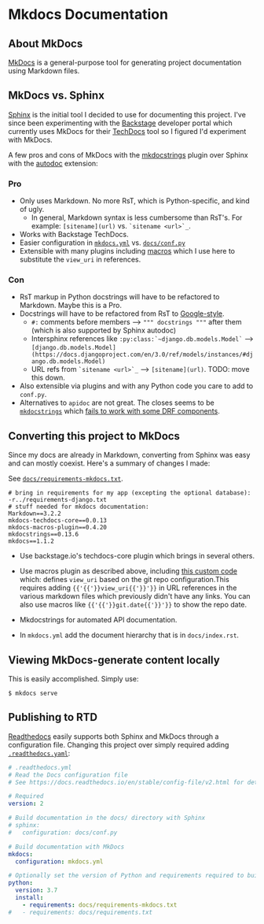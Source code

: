 # Mkdocs Documentation

## About MkDocs

[MkDocs](https://mkdocs.readthedocs.io) is a general-purpose tool for generating
project documentation using Markdown files. 

## MkDocs vs. Sphinx

[Sphinx](sphinx.md) is the initial tool I decided to use for documenting this project.
I've since been experimenting with the [Backstage](backstage.md) developer portal
which currently uses MkDocs for their [TechDocs](https://backstage.io/docs/features/techdocs/techdocs-overview)
tool so I figured I'd experiment with MkDocs.

A few pros and cons of MkDocs with the [mkdocstrings](https://pawamoy.github.io/mkdocstrings) plugin over Sphinx
with the [autodoc](https://www.sphinx-doc.org/en/master/usage/extensions/autodoc.html) extension:

### Pro

* Only uses Markdown. No more RsT, which is Python-specific, and kind of ugly.
    * In general, Markdown syntax is less cumbersome than RsT's. For example: `[sitename](url)` vs.
    `` `sitename <url>`_ ``.
* Works with Backstage TechDocs.
* Easier configuration in [`mkdocs.yml`]({{view_uri}}/mkdocs.yml)
  vs. [`docs/conf.py`]({{view_uri}}/docs/conf.py) 
* Extensible with many plugins including [macros](https://mkdocs-macros-plugin.readthedocs.io)
  which I use here to substitute the `view_uri` in references.

### Con

* RsT markup in Python docstrings will have to be refactored to Markdown. Maybe this is a Pro.
* Docstrings will have to be refactored from RsT to [Google-style](https://google.github.io/styleguide/pyguide.html#381-docstrings).
    * `#:` comments before members --> `""" docstrings """` after them (which is also supported by Sphinx autodoc)
    * Intersphinx references like `` :py:class:`~django.db.models.Model` `` --> 
    `[django.db.models.Model](https://docs.djangoproject.com/en/3.0/ref/models/instances/#django.db.models.Model)`
    * URL refs from `` `sitename <url>`_ `` -->  `[sitename](url)`. TODO: move this down.
* Also extensible via plugins and with any Python code you care to add to `conf.py`.
* Alternatives to `apidoc` are not great. The closes seems to be 
  [`mkdocstrings`](https://pawamoy.github.io/mkdocstrings) which
  [fails to work with some DRF components](https://github.com/pawamoy/mkdocstrings/issues/141).

## Converting this project to MkDocs

Since my docs are already in Markdown, converting from Sphinx was easy and can mostly coexist.
Here's a summary of changes I made:

See [`docs/requirements-mkdocs.txt`]({{view_uri}}/docs/requirements-mkdocs.txt).
```text
# bring in requirements for my app (excepting the optional database):
-r../requirements-django.txt
# stuff needed for mkdocs documentation:
Markdown==3.2.2
mkdocs-techdocs-core==0.0.13
mkdocs-macros-plugin==0.4.20
mkdocstrings==0.13.6
mkdocs==1.1.2
```

* Use backstage.io's techdocs-core plugin which brings in several others.

* Use macros plugin as described above, including
  [this custom code]({{view_uri}}/mkdocs_macros_main.py) which:
  defines `view_uri` based on the git repo configuration.This requires adding `{{'{{'}}view_uri{{'}}'}}`
  in URL references in the various markdown files which previously didn't have
  any links. You can also use macros like `{{'{{'}}git.date{{'}}'}}` to show the repo
  date.
 
* Mkdocstrings for automated API documentation.

* In `mkdocs.yml` add the document hierarchy that is in `docs/index.rst`.

## Viewing MkDocs-generate content locally

This is easily accomplished. Simply use:

```
$ mkdocs serve
```

## Publishing to RTD

[Readthedocs](https://readthedocs.io) easily supports both Sphinx and MkDocs through
a configuration file. Changing this project over simply required adding
[`.readthedocs.yaml`]({{view_uri}}/.readthedocs.yaml):

```yaml
# .readthedocs.yml
# Read the Docs configuration file
# See https://docs.readthedocs.io/en/stable/config-file/v2.html for details

# Required
version: 2

# Build documentation in the docs/ directory with Sphinx
# sphinx:
#   configuration: docs/conf.py

# Build documentation with MkDocs
mkdocs:
  configuration: mkdocs.yml

# Optionally set the version of Python and requirements required to build your docs
python:
  version: 3.7
  install:
    - requirements: docs/requirements-mkdocs.txt
#   - requirements: docs/requirements.txt
```

